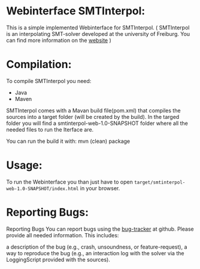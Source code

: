 # Webinterface SMTInterpol:

This is a simple implemented Webinterface for SMTInterpol. ( SMTInterpol is an interpolating SMT-solver developed at the university of Freiburg. You can find more information on the [website](http://ultimate.informatik.uni-freiburg.de/smtinterpol/) )

# Compilation:

To compile SMTInterpol you need:
- Java
- Maven

SMTInterpol comes with a Mavan build file(pom.xml) that compiles the sources into a target folder (will be created by the build). In the targed folder you will find a smtinterpol-web-1.0-SNAPSHOT folder where all the needed files to run the Iterface are.

You can run the build it with: mvn (clean) package

# Usage:

To run the Webinterface you than just have to open
  `target/smtinterpol-web-1.0-SNAPSHOT/index.html` 
in your browser.

# Reporting Bugs:

Reporting Bugs
You can report bugs using the [bug-tracker](https://github.com/ultimate-pa/smtinterpol/issues) at github. Please provide all needed information. This includes:

a description of the bug (e.g., crash, unsoundness, or feature-request),
a way to reproduce the bug (e.g., an interaction log with the solver via the LoggingScript provided with the sources).
